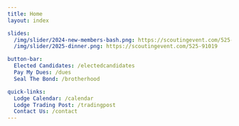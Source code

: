 ```yaml
---
title: Home
layout: index

slides:
  /img/slider/2024-new-members-bash.png: https://scoutingevent.com/525-90362
  /img/slider/2025-dinner.png: https://scoutingevent.com/525-91019

button-bar:
  Elected Candidates: /electedcandidates
  Pay My Dues: /dues
  Seal The Bond: /brotherhood

quick-links:
  Lodge Calendar: /calendar
  Lodge Trading Post: /tradingpost
  Contact Us: /contact
---
```

